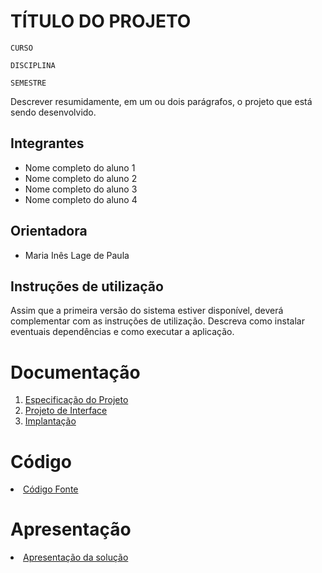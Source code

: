 # TÍTULO DO PROJETO

`CURSO`

`DISCIPLINA`

`SEMESTRE`

Descrever resumidamente, em um ou dois parágrafos, o projeto que está sendo desenvolvido.

## Integrantes

* Nome completo do aluno 1
* Nome completo do aluno 2
* Nome completo do aluno 3
* Nome completo do aluno 4

## Orientadora

* Maria Inês Lage de Paula

## Instruções de utilização

Assim que a primeira versão do sistema estiver disponível, deverá complementar com as instruções de utilização. Descreva como instalar eventuais dependências e como executar a aplicação.

# Documentação

<ol>
<li><a href="documentos/01-Especificação do Projeto.md"> Especificação do Projeto</a></li>
<li><a href="documentos/02-Projeto de Interface.md"> Projeto de Interface</a></li>
<li><a href="documentos/03-Implantação.md"> Implantação</a></li>
</ol>

# Código

<li><a href="codigo-fonte/README.md"> Código Fonte</a></li>

# Apresentação

<li><a href="apresentacao/README.md"> Apresentação da solução</a></li>

